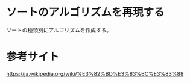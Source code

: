 # ソートのアルゴリズムを再現する
ソートの種類別にアルゴリズムを作成する。

# 参考サイト
https://ja.wikipedia.org/wiki/%E3%82%BD%E3%83%BC%E3%83%88

